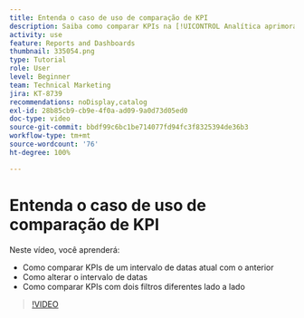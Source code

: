 ```yaml
---
title: Entenda o caso de uso de comparação de KPI
description: Saiba como comparar KPIs na [!UICONTROL Analítica aprimorada] do intervalo de datas atual com um intervalo de datas anterior e como comparar KPIs com dois filtros diferentes.
activity: use
feature: Reports and Dashboards
thumbnail: 335054.png
type: Tutorial
role: User
level: Beginner
team: Technical Marketing
jira: KT-8739
recommendations: noDisplay,catalog
exl-id: 28b85cb9-cb9e-4f0a-ad09-9a0d73d05ed0
doc-type: video
source-git-commit: bbdf99c6bc1be714077fd94fc3f8325394de36b3
workflow-type: tm+mt
source-wordcount: '76'
ht-degree: 100%

---
```


# Entenda o caso de uso de comparação de KPI

Neste vídeo, você aprenderá:

* Como comparar KPIs de um intervalo de datas atual com o anterior
* Como alterar o intervalo de datas
* Como comparar KPIs com dois filtros diferentes lado a lado

>[!VIDEO](https://video.tv.adobe.com/v/3440252/?quality=12&learn=on&enablevpops=1&captions=por_br)

